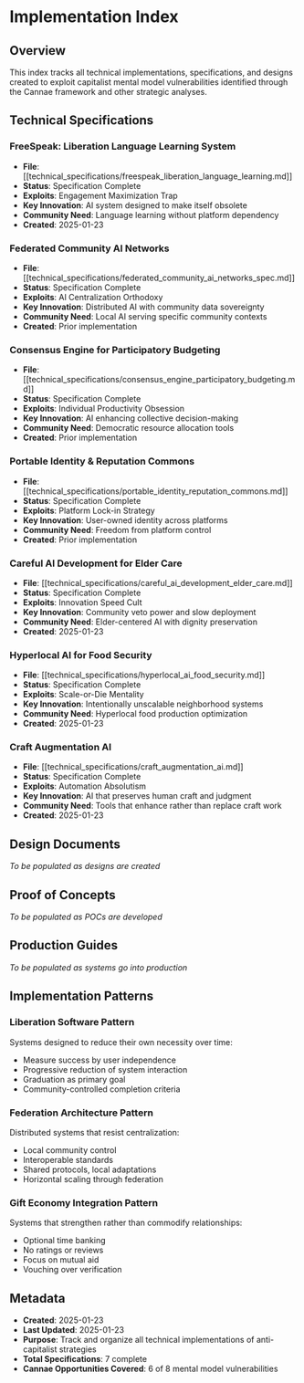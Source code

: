 # Implementation Index

## Overview
This index tracks all technical implementations, specifications, and designs created to exploit capitalist mental model vulnerabilities identified through the Cannae framework and other strategic analyses.

## Technical Specifications

### FreeSpeak: Liberation Language Learning System
- **File**: [[technical_specifications/freespeak_liberation_language_learning.md]]
- **Status**: Specification Complete
- **Exploits**: Engagement Maximization Trap
- **Key Innovation**: AI system designed to make itself obsolete
- **Community Need**: Language learning without platform dependency
- **Created**: 2025-01-23

### Federated Community AI Networks
- **File**: [[technical_specifications/federated_community_ai_networks_spec.md]]
- **Status**: Specification Complete
- **Exploits**: AI Centralization Orthodoxy
- **Key Innovation**: Distributed AI with community data sovereignty
- **Community Need**: Local AI serving specific community contexts
- **Created**: Prior implementation

### Consensus Engine for Participatory Budgeting
- **File**: [[technical_specifications/consensus_engine_participatory_budgeting.md]]
- **Status**: Specification Complete
- **Exploits**: Individual Productivity Obsession
- **Key Innovation**: AI enhancing collective decision-making
- **Community Need**: Democratic resource allocation tools
- **Created**: Prior implementation

### Portable Identity & Reputation Commons
- **File**: [[technical_specifications/portable_identity_reputation_commons.md]]
- **Status**: Specification Complete
- **Exploits**: Platform Lock-in Strategy
- **Key Innovation**: User-owned identity across platforms
- **Community Need**: Freedom from platform control
- **Created**: Prior implementation

### Careful AI Development for Elder Care
- **File**: [[technical_specifications/careful_ai_development_elder_care.md]]
- **Status**: Specification Complete
- **Exploits**: Innovation Speed Cult
- **Key Innovation**: Community veto power and slow deployment
- **Community Need**: Elder-centered AI with dignity preservation
- **Created**: 2025-01-23

### Hyperlocal AI for Food Security
- **File**: [[technical_specifications/hyperlocal_ai_food_security.md]]
- **Status**: Specification Complete
- **Exploits**: Scale-or-Die Mentality
- **Key Innovation**: Intentionally unscalable neighborhood systems
- **Community Need**: Hyperlocal food production optimization
- **Created**: 2025-01-23

### Craft Augmentation AI
- **File**: [[technical_specifications/craft_augmentation_ai.md]]
- **Status**: Specification Complete
- **Exploits**: Automation Absolutism
- **Key Innovation**: AI that preserves human craft and judgment
- **Community Need**: Tools that enhance rather than replace craft work
- **Created**: 2025-01-23

## Design Documents
*To be populated as designs are created*

## Proof of Concepts
*To be populated as POCs are developed*

## Production Guides
*To be populated as systems go into production*

## Implementation Patterns

### Liberation Software Pattern
Systems designed to reduce their own necessity over time:
- Measure success by user independence
- Progressive reduction of system interaction
- Graduation as primary goal
- Community-controlled completion criteria

### Federation Architecture Pattern
Distributed systems that resist centralization:
- Local community control
- Interoperable standards
- Shared protocols, local adaptations
- Horizontal scaling through federation

### Gift Economy Integration Pattern
Systems that strengthen rather than commodify relationships:
- Optional time banking
- No ratings or reviews
- Focus on mutual aid
- Vouching over verification

## Metadata
- **Created**: 2025-01-23
- **Last Updated**: 2025-01-23
- **Purpose**: Track and organize all technical implementations of anti-capitalist strategies
- **Total Specifications**: 7 complete
- **Cannae Opportunities Covered**: 6 of 8 mental model vulnerabilities